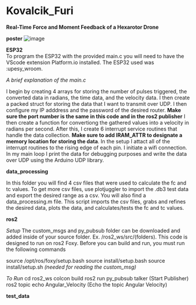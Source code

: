 # Kovalcik_Furi

**Real-Time Force and Moment Feedback of a Hexarotor Drone**  

**poster** 
![image](https://github.com/Richard-Kovalcik/Kovalcik_Furi/assets/113212733/0463e30a-f391-4bee-8d32-4f3a26d5d2aa)  

**ESP32**  
To program the ESP32 with the provided main.c you will need to have the VScode extension Platform.io installed. The ESP32 used was :upesy_wroom. 

*A brief explanation of the main.c*

I begin by creating 4  arrays for storing the number of pulses triggered, the converted data in radians, the time data, and the velocity data. I then create a packed struct for storing the data that I want to transmit over UDP. I then configure my IP adddress and the password of the desired router. **Make sure the port number is the same in this code and in the ros2 publisher** I then create a function for convertiong the gathered values into a velocity in radians per second. After this, I create 6 interrupt service routines that handle the data collection. **Make sure to add IRAM_ATTR to designate a memory location for storing the data**. In the setup I attact all of the interrupt routines to the rising edge of each pin. I initiate a wifi connection. In my main loop I print the data for debugging purposes and write the data over UDP using the Arduino UDP library. 

**data_processing**  

In this folder you will find 4 csv files that were used to calculate the fc and tc values. To get more csv files, use plotjuggler to import the .db3 test data and export the desired range as a csv. You will also find a data_processing.m file. This script imports the csv files, grabs and refines the desired data, plots the data, and calculates/tests the fc and tc values. 

**ros2**  

*Setup*
The custom_msgs and py_pubsub folder can be downloaded and added inside of your source folder. Ex. /ros2_ws/src/(folders). This code is designed to run on ros2 Foxy. Before you can build and run, you must run the following commands

source /opt/ros/foxy/setup.bash
source install/setup.bash
source install/setup.sh *(needed for reading the custom_msg)*

*To Run*
cd ros2_ws
colcon build
ros2 run py_pubsub talker (Start Publisher)
ros2 topic echo Angular_Velocity (Echo the topic Angular Velocity)

**test_data**

